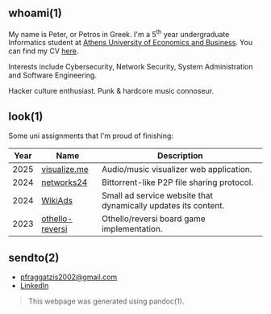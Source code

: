 ## whoami(1)

My name is Peter, or Petros in Greek.  I'm a 5<sup>th</sup> year undergraduate Informatics student at [Athens University of Economics and Business](https://www.dept.aueb.gr/en/school_of_information).  You can find my CV [here](res/cv.pdf).

Interests include Cybersecurity, Network Security, System Administration and Software Engineering.

Hacker culture enthusiast.  Punk &amp; hardcore music connoseur.

## look(1)

Some uni assignments that I'm proud of finishing:

| Year | Name                                                         | Description                                                    |
| ---  | ---                                                          | ---                                                            |
| 2025 | [visualize.me](http://github.com/pFragga/visualize.me)       | Audio/music visualizer web application.                        |
| 2024 | [networks24](http://github.com/pFragga/networks24)           | Bittorrent-like P2P file sharing protocol.                     |
| 2024 | [WikiAds](http://github.com/pFragga/WikiAds)                 | Small ad service website that dynamically updates its content. |
| 2023 | [othello-reversi](http://github.com/pFragga/othello-reversi) | Othello/reversi board game implementation.                     |

## sendto(2)

* <pfraggatzis2002@gmail.com>
* [LinkedIn](http://www.linkedin.com/in/peter-frangatzis-4bab44279)

> This webpage was generated using pandoc(1).
